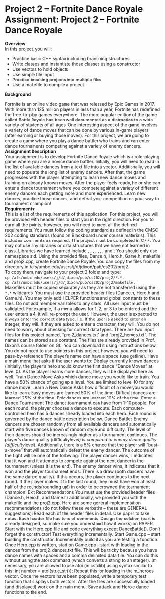 # Project 2 – Fortnite Dance Royale <br> Assignment: Project 2 – Fortnite Dance Royale

**Overview**<br>
In this project, you will:<br>
- Practice basic C++ syntax including branching structures
- Write classes and instantiate those classes using a constructor
- Use vectors to hold objects
- Use simple file input
- Practice breaking projects into multiple files
- Use a makefile to compile a project


**Background**

Fortnite is an online video game that was released by Epic Games in 2017. With more than 125 million players in less than a year, Fortnite has redefined the free-to-play games everywhere. The more popular edition of the game called Battle Royale has been well documented as a distraction to a wide variety of students of all ages.
One interesting aspect of the game involves a variety of dance moves that can be done by various in-game players (after earning or buying those moves). For this project, we are going to create a game where you play a dance battler who trains and can enter dance tournaments competing against a variety of enemy dancers.<br>
**Assignment Description**<br>
Your assignment is to develop Fortnite Dance Royale which is a role-playing game where you are a novice dance battler. Initially, you will need to read in the list of available dances from a text file into a vector. Additionally, you will need to populate the long list of enemy dancers. After that, the game progresses with the player attempting to learn new dance moves and training on already known moves. After the player feels ready, he or she can enter a dance tournament where you compete against a variety of different enemy dancers each getting more and more experienced. Learn new dances, practice those dances, and defeat your competition on your way to tournament champion!
<br>**Requirements:**<br>
This is a list of the requirements of this application. For this project, you will be provided with header files to start you in the right direction. For you to earn all the points, however, you will need to meet all the defined requirements.
You must follow the coding standard as defined in the CMSC 202 coding standards (found on Blackboard under course materials). This includes comments as required.
The project must be completed in C++. You may not use any libraries or data structures that we have not learned in class. Libraries we have learned include <iostream>, <fstream>, <iomanip>, <vector>, <cmath>, <ctime>, <cstdlib>, and <string>. You should only use namespace std.
Using the provided files, Dance.h, Hero.h, Game.h, makefile and proj2.cpp, create Fortnite Dance Royale. You can copy the files from my directory in ~~/afs/umbc.edu/users/j/d/jdixon/pub/cs202/proj2~~. <br>
To copy them, navigate to your project 2 folder and type:<br>
```cp /afs/umbc.edu/users/j/d/jdixon/pub/cs202/proj2/*.*``` .<br>
```cp /afs/umbc.edu/users/j/d/jdixon/pub/cs202/proj2/makefile``` .<br>
Makefiles must be copied separately as they are not transferred using the ```*.*``` wildcards.
You must use the provided header files (Dance.h, Hero.h and Game.h). You may only add HELPER functions and global constants to these files. Do not add member variables to any class.
All user input must be validated. For example, if a menu allows for 1, 2, or 3 to be entered and the user enters a 4, it will re-prompt the user. However, the user is expected to always enter the correct data type. i.e. If the user is asked to enter an integer, they will. If they are asked to enter a character, they will. You do not need to worry about checking for correct data types.
There are two input files for this project named, “proj2_dances.txt” and “proj2_heroes.txt”. The names can be stored as a constant. The files are already provided in Prof. Dixon’s course folder on GL. You can download it using instructions below.
You do not need to use pointers in this project, however, you will need to pass-by-reference
The player’s name can have a space (use getline).
Have a main menu that asks if the user wants to:
Display currently known dances (initially, the player’s hero should know the first dance “Dance Moves” at level 0). As the player learns more dances, they will be displayed here as well.
Train Dance Move
Asks which dance move you would like to train. You have a 50% chance of going up a level. You are limited to level 10 for any dance move.
Learn a New Dance
Asks how difficult of a move you would like to learn. Easy moves are learned 50% of the time. Difficult dances are learned 25% of the time. Epic dances are learned 10% of the time.
Enter a Dance Tournament
The dance tournament can have from 1-10 people. For each round, the player chooses a dance to execute. Each computer-controlled hero has 5 dances already loaded into each hero. Each round is governed by the dance battle description below.
Dance Battles
Enemy dancers are chosen randomly from all available dancers and automatically start with five dances known of random style and difficulty. The level of their dances should be increasingly higher as a tournament continues.
The player’s dance quality (difficulty*level) is compared to enemy dance quality (difficulty*level). Additionally, there is a 5% chance that the player will “bust-a-move” that will automatically defeat the enemy dancer.
The outcome of the fight will be one of the following:
The player dancer wins, it indicates that it won and it attempts to compete against the next dancer in the tournament (unless it is the end).
The enemy dancer wins, it indicates that it won and the player tournament ends.
There is a draw (both dancers have the same dance quality). If this occurs, the player continues to the next round.
If the player makes it to the last round, they must have won at least half of the rounds(rounding up!) in order to be crowned the tournament champion!
Exit
Recommendations
You must use the provided header files (Dance.h, Hero.h, and Game.h) additionally, we provided you with the makefile and the proj2.cpp. 
Here are some general implementation recommendations (do not follow these verbatim – these are GENERAL suggestions):
Read each of the header files in detail. Use paper to take notes. Each header file has tons of comments.
Design the solution (part is already designed, so make sure you understand how it works) on PAPER.
Start with the Hero.cpp file and code everything except DanceBattle(). Don’t forget the constructor! Test everything incrementally.
Start Game.cpp – start building the constructor. Incrementally build it as you are testing a function.
Once Hero.cpp is written, start on Game.cpp – start with loading in the dances from the proj2_dances.txt file. This will be tricky because you have dance names with spaces and a comma delimited data file. You can do this without using the atoi command (which converts a string to an integer). (If necessary, you are allowed to use atoi (in cstdlib) using syntax similar to this: int number = atoi(str.c_str()); Repeat this for loading in the m_heroes vector.
Once the vectors have been populated, write a temporary test function that displays both vectors. 
After the files are successfully loaded (and displayed) work on the main menu.
Save attack and Heroic dance functions to the end.
